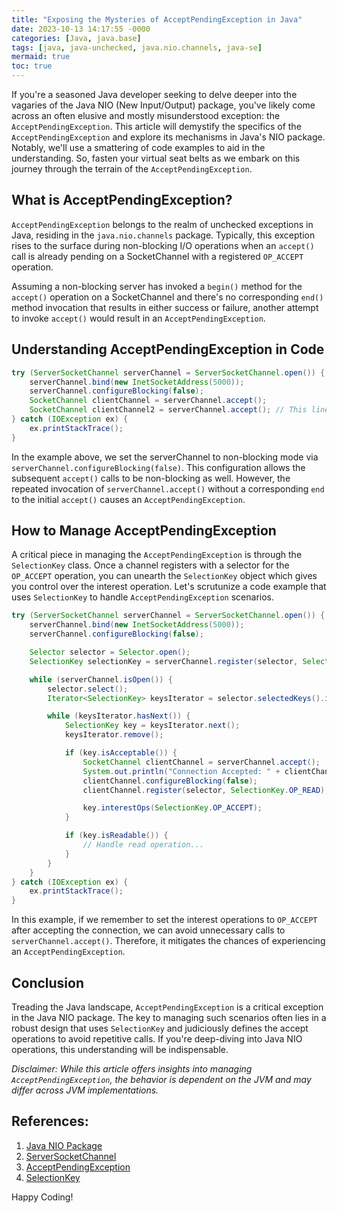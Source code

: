 ```yaml
---
title: "Exposing the Mysteries of AcceptPendingException in Java"
date: 2023-10-13 14:17:55 -0000
categories: [Java, java.base]
tags: [java, java-unchecked, java.nio.channels, java-se]
mermaid: true
toc: true
---
```



If you're a seasoned Java developer seeking to delve deeper into the vagaries of the Java NIO (New Input/Output) package, you've likely come across an often elusive and mostly misunderstood exception: the `AcceptPendingException`. This article will demystify the specifics of the `AcceptPendingException` and explore its mechanisms in Java's NIO package. Notably, we'll use a smattering of code examples to aid in the understanding. So, fasten your virtual seat belts as we embark on this journey through the terrain of the `AcceptPendingException`.

## What is AcceptPendingException?

`AcceptPendingException` belongs to the realm of unchecked exceptions in Java, residing in the `java.nio.channels` package. Typically, this exception rises to the surface during non-blocking I/O operations when an `accept()` call is already pending on a SocketChannel with a registered `OP_ACCEPT` operation.

Assuming a non-blocking server has invoked a `begin()` method for the `accept()` operation on a SocketChannel and there's no corresponding `end()` method invocation that results in either success or failure, another attempt to invoke `accept()` would result in an `AcceptPendingException`.

## Understanding AcceptPendingException in Code

```java
try (ServerSocketChannel serverChannel = ServerSocketChannel.open()) {
    serverChannel.bind(new InetSocketAddress(5000));
    serverChannel.configureBlocking(false);
    SocketChannel clientChannel = serverChannel.accept();
    SocketChannel clientChannel2 = serverChannel.accept(); // This line may cause AcceptPendingException
} catch (IOException ex) {
    ex.printStackTrace();
}
```

In the example above, we set the serverChannel to non-blocking mode via `serverChannel.configureBlocking(false)`. This configuration allows the subsequent `accept()` calls to be non-blocking as well. However, the repeated invocation of `serverChannel.accept()` without a corresponding `end` to the initial `accept()` causes an `AcceptPendingException`.

## How to Manage AcceptPendingException

A critical piece in managing the `AcceptPendingException` is through the `SelectionKey` class. Once a channel registers with a selector for the `OP_ACCEPT` operation, you can unearth the `SelectionKey` object which gives you control over the interest operation. Let's scrutunize a code example that uses `SelectionKey` to handle `AcceptPendingException` scenarios.

```java
try (ServerSocketChannel serverChannel = ServerSocketChannel.open()) {
    serverChannel.bind(new InetSocketAddress(5000));
    serverChannel.configureBlocking(false);

    Selector selector = Selector.open();
    SelectionKey selectionKey = serverChannel.register(selector, SelectionKey.OP_ACCEPT);

    while (serverChannel.isOpen()) {
        selector.select();
        Iterator<SelectionKey> keysIterator = selector.selectedKeys().iterator();

        while (keysIterator.hasNext()) {
            SelectionKey key = keysIterator.next();
            keysIterator.remove();

            if (key.isAcceptable()) {
                SocketChannel clientChannel = serverChannel.accept();
                System.out.println("Connection Accepted: " + clientChannel);
                clientChannel.configureBlocking(false);
                clientChannel.register(selector, SelectionKey.OP_READ);

                key.interestOps(SelectionKey.OP_ACCEPT);
            }

            if (key.isReadable()) {
                // Handle read operation...
            }
        }
    }
} catch (IOException ex) {
    ex.printStackTrace();
}
```

In this example, if we remember to set the interest operations to `OP_ACCEPT` after accepting the connection, we can avoid unnecessary calls to `serverChannel.accept()`. Therefore, it mitigates the chances of experiencing an `AcceptPendingException`.

## Conclusion

Treading the Java landscape, `AcceptPendingException` is a critical exception in the Java NIO package. The key to managing such scenarios often lies in a robust design that uses `SelectionKey` and judiciously defines the accept operations to avoid repetitive calls. If you're deep-diving into Java NIO operations, this understanding will be indispensable.

*Disclaimer: While this article offers insights into managing `AcceptPendingException`, the behavior is dependent on the JVM and may differ across JVM implementations.*

## References:

1. [Java NIO Package](https://docs.oracle.com/javase/7/docs/api/java/nio/channels/package-summary.html)
2. [ServerSocketChannel](https://docs.oracle.com/javase/7/docs/api/java/nio/channels/ServerSocketChannel.html)
3. [AcceptPendingException](https://docs.oracle.com/javase/7/docs/api/java/nio/channels/AcceptPendingException.html)
4. [SelectionKey](https://docs.oracle.com/javase/7/docs/api/java/nio/channels/SelectionKey.html)

Happy Coding!